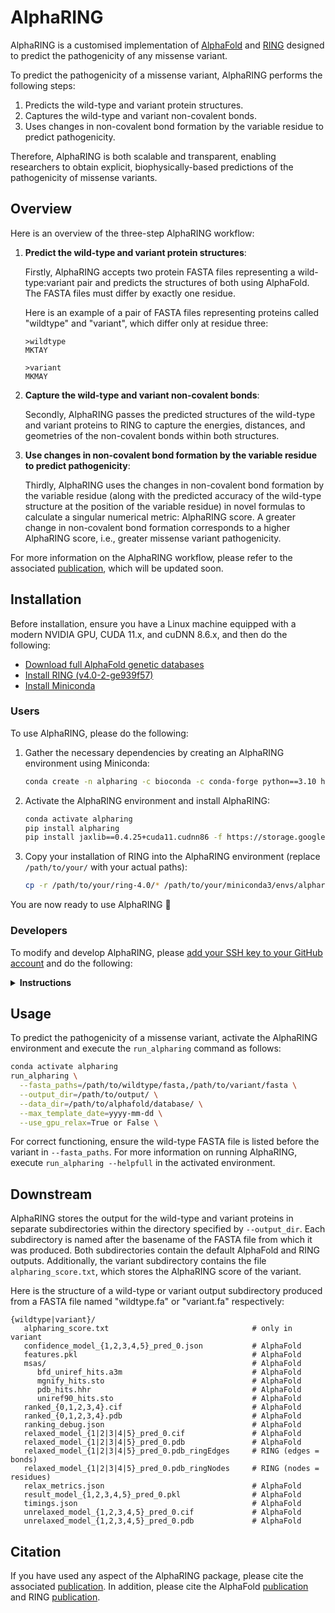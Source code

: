 # AlphaRING

AlphaRING is a customised implementation of [AlphaFold](https://github.com/google-deepmind/alphafold) and [RING](https://ring.biocomputingup.it/) designed to predict the pathogenicity of any missense variant. 

To predict the pathogenicity of a missense variant, AlphaRING performs the following steps: 

1. Predicts the wild-type and variant protein structures.
2. Captures the wild-type and variant non-covalent bonds.
3. Uses changes in non-covalent bond formation by the variable residue to predict pathogenicity.

Therefore, AlphaRING is both scalable and transparent, enabling researchers to obtain explicit, biophysically-based predictions of the pathogenicity of missense variants.

## Overview

Here is an overview of the three-step AlphaRING workflow:

1. **Predict the wild-type and variant protein structures**:

   Firstly, AlphaRING accepts two protein FASTA files representing a wild-type:variant pair and predicts the structures of both using AlphaFold. The FASTA files must differ by exactly one residue.

   Here is an example of a pair of FASTA files representing proteins called "wildtype" and "variant", which differ only at residue three:

   ```
   >wildtype
   MKTAY
   ```
   
   ```
   >variant
   MKMAY
   ```

2. **Capture the wild-type and variant non-covalent bonds**:

   Secondly, AlphaRING passes the predicted structures of the wild-type and variant proteins to RING to capture the energies, distances, and geometries of the non-covalent bonds within both structures.

3. **Use changes in non-covalent bond formation by the variable residue to predict pathogenicity**:

   Thirdly, AlphaRING uses the changes in non-covalent bond formation by the variable residue (along with the predicted accuracy of the wild-type structure at the position of the variable residue) in novel formulas to calculate a singular numerical metric: AlphaRING score. A greater change in non-covalent bond formation corresponds to a higher AlphaRING score, i.e., greater missense variant pathogenicity.

For more information on the AlphaRING workflow, please refer to the associated [publication](https://www.biorxiv.org/content/10.1101/2024.11.12.623182v2), which will be updated soon.

## Installation

Before installation, ensure you have a Linux machine equipped with a modern NVIDIA GPU, CUDA 11.x, and cuDNN 8.6.x, and then do the following:

- [Download full AlphaFold genetic databases](https://github.com/google-deepmind/alphafold?tab=readme-ov-file#genetic-databases) 
- [Install RING (v4.0-2-ge939f57)](https://biocomputingup.it/services/download/)
- [Install Miniconda](https://docs.anaconda.com/miniconda/)

### Users

To use AlphaRING, please do the following:

1. Gather the necessary dependencies by creating an AlphaRING environment using Miniconda:

   ```bash
   conda create -n alpharing -c bioconda -c conda-forge python==3.10 hmmer kalign2 pdbfixer hhsuite==3.3.0 openmm==8.0.0
   ```

2. Activate the AlphaRING environment and install AlphaRING:

   ```bash
   conda activate alpharing
   pip install alpharing
   pip install jaxlib==0.4.25+cuda11.cudnn86 -f https://storage.googleapis.com/jax-releases/jax_cuda_releases.html
   ```

3. Copy your installation of RING into the AlphaRING environment (replace `/path/to/your/` with your actual paths): 

   ```bash
   cp -r /path/to/your/ring-4.0/* /path/to/your/miniconda3/envs/alpharing/lib/python3.10/site-packages/ring/.
   ```

You are now ready to use AlphaRING 🎉

### Developers

To modify and develop AlphaRING, please 
[add your SSH key to your GitHub account](https://docs.github.com/en/authentication/connecting-to-github-with-ssh/adding-a-new-ssh-key-to-your-github-account) and do the following:

<details>
<summary><b>Instructions</b></summary>

<br>

1. Clone the AlphaRING GitHub repository:

   ```bash
   git clone --recurse-submodules git@github.com:loggy01/alpharing.git
   cd alpharing
   ```

2. Create the AlphaRING environment as described for users:

   ```bash
   conda create -n alpharing -c bioconda -c conda-forge python==3.10 hmmer kalign2 pdbfixer hhsuite==3.3.0 openmm==8.0.0
   ```

3. Activate the AlphaRING environment and install AlphaRING and the AlphaFold submodule (only needs to be done once):

   ```bash
   conda activate alpharing
   pip install -e .
   pip install jaxlib==0.4.25+cuda11.cudnn86 -f https://storage.googleapis.com/jax-releases/jax_cuda_releases.html
   pip install -e alphafold --no-deps
   ```

4. Begin development. Any changes made in the activated environment will be recognised and should be tested:

   ```bash
   pip install pytest
   pytest tests/
   ```

5. Before pushing to the remote or submitting a pull request, ensure that you install and test AlphaRING:

   ```bash
   pip install .
   pip install jaxlib==0.4.25+cuda11.cudnn86 -f https://storage.googleapis.com/jax-releases/jax_cuda_releases.html
   pytest tests/
   ```

</details>

## Usage

To predict the pathogenicity of a missense variant, activate the AlphaRING environment and execute the `run_alpharing` command as follows:

```bash
conda activate alpharing
run_alpharing \
  --fasta_paths=/path/to/wildtype/fasta,/path/to/variant/fasta \
  --output_dir=/path/to/output/ \
  --data_dir=/path/to/alphafold/database/ \
  --max_template_date=yyyy-mm-dd \
  --use_gpu_relax=True or False \
```

For correct functioning, ensure the wild-type FASTA file is listed before the variant in `--fasta_paths`. For more information on running AlphaRING, execute `run_alpharing --helpfull` in the activated environment.

## Downstream

AlphaRING stores the output for the wild-type and variant proteins in separate subdirectories within the directory specified by `--output_dir`. Each subdirectory is named after the basename of the FASTA file from which it was produced. Both subdirectories contain the default AlphaFold and RING outputs. Additionally, the variant subdirectory contains the file `alpharing_score.txt`, which stores the AlphaRING score of the variant.

Here is the structure of a wild-type or variant output subdirectory produced from a FASTA file named "wildtype.fa" or "variant.fa" respectively:

```
{wildtype|variant}/              
   alpharing_score.txt                                # only in variant
   confidence_model_{1,2,3,4,5}_pred_0.json           # AlphaFold
   features.pkl                                       # AlphaFold
   msas/                                              # AlphaFold
      bfd_uniref_hits.a3m                             # AlphaFold
      mgnify_hits.sto                                 # AlphaFold
      pdb_hits.hhr                                    # AlphaFold
      uniref90_hits.sto                               # AlphaFold
   ranked_{0,1,2,3,4}.cif                             # AlphaFold
   ranked_{0,1,2,3,4}.pdb                             # AlphaFold
   ranking_debug.json                                 # AlphaFold
   relaxed_model_{1|2|3|4|5}_pred_0.cif               # AlphaFold
   relaxed_model_{1|2|3|4|5}_pred_0.pdb               # AlphaFold
   relaxed_model_{1|2|3|4|5}_pred_0.pdb_ringEdges     # RING (edges = bonds)
   relaxed_model_{1|2|3|4|5}_pred_0.pdb_ringNodes     # RING (nodes = residues)
   relax_metrics.json                                 # AlphaFold
   result_model_{1,2,3,4,5}_pred_0.pkl                # AlphaFold
   timings.json                                       # AlphaFold
   unrelaxed_model_{1,2,3,4,5}_pred_0.cif             # AlphaFold
   unrelaxed_model_{1,2,3,4,5}_pred_0.pdb             # AlphaFold
```

## Citation

If you have used any aspect of the AlphaRING package, please cite the associated [publication](https://www.biorxiv.org/content/10.1101/2024.11.12.623182v2). In addition, please cite the AlphaFold [publication](https://www.nature.com/articles/s41586-021-03819-2) and RING [publication](https://academic.oup.com/nar/article/52/W1/W306/7660079).
